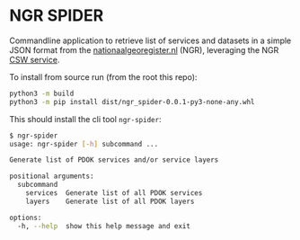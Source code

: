 # NGR SPIDER

Commandline application to retrieve list of services and datasets in a simple JSON format from the [nationaalgeoregister.nl](https://nationaalgeoregister.nl/) (NGR), leveraging the NGR [CSW service](https://nationaalgeoregister.nl/geonetwork/srv/dut/csw?service=CSW&request=GetCapabilities).

To install from source run (from the root this repo):

```sh
python3 -m build
python3 -m pip install dist/ngr_spider-0.0.1-py3-none-any.whl 
```

This should install the cli tool `ngr-spider`:

```sh
$ ngr-spider
usage: ngr-spider [-h] subcommand ...

Generate list of PDOK services and/or service layers

positional arguments:
  subcommand
    services  Generate list of all PDOK services
    layers    Generate list of all PDOK layers

options:
  -h, --help  show this help message and exit
```
